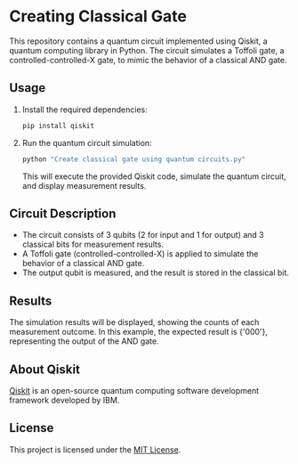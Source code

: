 # Creating Classical Gate 

This repository contains a quantum circuit implemented using Qiskit, a quantum computing library in Python. The circuit simulates a Toffoli gate, a controlled-controlled-X gate, to mimic the behavior of a classical AND gate.

## Usage

1. Install the required dependencies:

    ```bash
    pip install qiskit
    ```

2. Run the quantum circuit simulation:

    ```bash
    python "Create classical gate using quantum circuits.py"
    ```

    This will execute the provided Qiskit code, simulate the quantum circuit, and display measurement results.

## Circuit Description

- The circuit consists of 3 qubits (2 for input and 1 for output) and 3 classical bits for measurement results.
- A Toffoli gate (controlled-controlled-X) is applied to simulate the behavior of a classical AND gate.
- The output qubit is measured, and the result is stored in the classical bit.

## Results

The simulation results will be displayed, showing the counts of each measurement outcome. In this example, the expected result is {'000'}, representing the output of the AND gate.

## About Qiskit

[Qiskit](https://qiskit.org/) is an open-source quantum computing software development framework developed by IBM.

## License

This project is licensed under the [MIT License](LICENSE).
